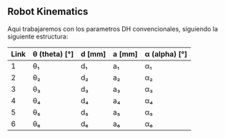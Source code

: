 ## Robot Kinematics

Aqui trabajaremos con los parametros DH convencionales, siguiendo la siguiente estructura:

| Link | θ (theta) [°] | d [mm] | a [mm] | α (alpha) [°] |
|------|--------------|--------|--------|---------------|
| 1    | θ₁          | d₁     | a₁     | α₁           |
| 2    | θ₂          | d₂     | a₂     | α₂           |
| 3    | θ₃          | d₃     | a₃     | α₃           |
| 4    | θ₄          | d₄     | a₄     | α₄           |
| 5    | θ₅          | d₅     | a₅     | α₅           |
| 6    | θ₆          | d₆     | a₆     | α₆           |
